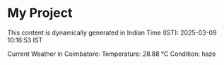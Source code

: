 # My Project

This content is dynamically generated in Indian Time (IST): 2025-03-09 10:16:53 IST


Current Weather in Coimbatore:
Temperature: 28.88 °C
Condition: haze
